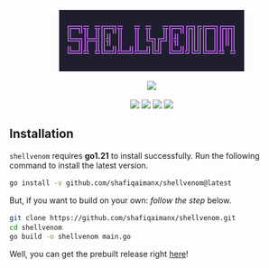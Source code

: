 <p align="center">
    <img src="https://github.com/shafiqaimanx/shellvenom/blob/main/img/shellvenom.png"/>
</p>

<p align="center">
    <img src="https://img.shields.io/badge/made%20with-golang-teal?style=flat&logo=go&logoColor=white&labelColor=595959&color=ff99cc"/>
</p>

<p align="center">
    <img src="https://img.shields.io/badge/platform-linux-green?style=flat&logo=linux&logoColor=white&labelColor=595959&color=99ff99"/>
    <img src="https://img.shields.io/badge/platform-windows-green?style=flat&logo=windows&logoColor=white&labelColor=595959&color=80d4ff"/>
    <img src="https://img.shields.io/badge/platform-apple-green?style=flat&logo=apple&logoColor=white&labelColor=595959&color=e6e6e6"/>
    <img src="https://img.shields.io/badge/license-MIT-green?style=flat&logo=creativecommons&logoColor=white&labelColor=595959&color=ffff80"/>
</p>

## Installation
`shellvenom` requires <b>go1.21</b> to install successfully. Run the following command to install the latest version.

```bash
go install -v github.com/shafiqaimanx/shellvenom@latest
```

But, if you want to build on your own: <i>follow the step</i> below.

```bash
git clone https://github.com/shafiqaimanx/shellvenom.git
cd shellvenom
go build -o shellvenom main.go
```

Well, you can get the prebuilt release right [here](https://github.com/shafiqaimanx/shellvenom/releases)!
